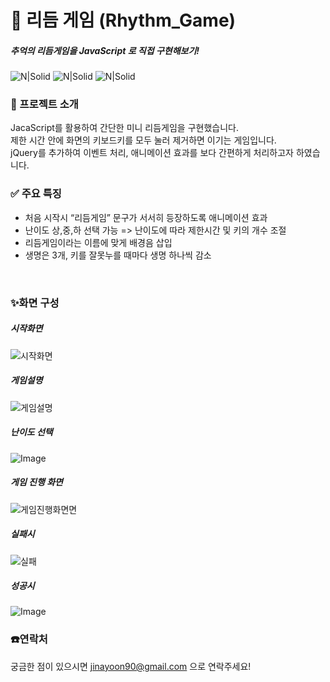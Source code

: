 <h1 class="code-line" data-line-start=0 data-line-end=1 ><a id="___Rhythm_Game_0"></a>🎵 리듬 게임 (Rhythm_Game)</h1>
<h5 class="code-line" data-line-start=1 data-line-end=2 ><a id="___JavaScript_____1"></a><em>추억의 리듬게임을 JavaScript 로 직접 구현해보기!</em></h5>
<p class="has-line-data" data-line-start="4" data-line-end="5"><img src="https://img.shields.io/badge/HTML-0F1689?style=flat-square&amp;logo=HTML&amp;logoColor=white" alt="N|Solid">     <img src="https://img.shields.io/badge/Javascript-F7DF1E?style=flat-square&amp;logo=Javascript&amp;logoColor=white" alt="N|Solid">      <img src="https://img.shields.io/badge/GitHub-181717?style=flat-square&amp;logo=GitHub&amp;logoColor=white" alt="N|Solid"></p>
<h3 class="code-line" data-line-start=7 data-line-end=8 ><a id="___7"></a>🚀 프로젝트 소개</h3>
<p class="has-line-data" data-line-start="8" data-line-end="11">JacaScript를 활용하여 간단한 미니 리듬게임을 구현했습니다.<br>
제한 시간 안에 화면의 키보드키를 모두 눌러 제거하면 이기는 게임입니다.<br>
jQuery를 추가하여 이벤트 처리, 애니메이션 효과를 보다 간편하게 처리하고자 하였습니다.</p>
<h3 class="code-line" data-line-start=13 data-line-end=14 ><a id="___13"></a>✅ 주요 특징</h3>
<ul>
<li class="has-line-data" data-line-start="14" data-line-end="15">처음 시작시 “리듬게임” 문구가 서서히 등장하도록 애니메이션 효과</li>
<li class="has-line-data" data-line-start="15" data-line-end="16">난이도 상,중,하 선택 가능 =&gt; 난이도에 따라 제한시간 및 키의 개수 조절</li>
<li class="has-line-data" data-line-start="16" data-line-end="17">리듬게임이라는 이름에 맞게 배경음 삽입</li>
<li class="has-line-data" data-line-start="17" data-line-end="19">생명은 3개, 키를 잘못누를 때마다 생명 하나씩 감소</li>
</ul>
<br>
<h3 class="code-line" data-line-start=19 data-line-end=20 ><a id="__19"></a>✨화면 구성</h3>
<h5 class="code-line" data-line-start=20 data-line-end=21 ><a id="_20"></a>시작화면</h5>
<p class="has-line-data" data-line-start="21" data-line-end="22"><img src="https://github.com/user-attachments/assets/645105b6-318b-476b-b5b5-cbe2890d4d60" alt="시작화면"></p>
<h5 class="code-line" data-line-start=23 data-line-end=24 ><a id="_23"></a>게임설명</h5>
<p class="has-line-data" data-line-start="24" data-line-end="25"><img src="https://github.com/user-attachments/assets/bc153db5-8a81-4e76-9537-1e7fe77f4799" alt="게임설명"></p>
<h5 class="code-line" data-line-start=26 data-line-end=27 ><a id="__26"></a>난이도 선택</h5>
<p class="has-line-data" data-line-start="27" data-line-end="28"><img src="https://github.com/user-attachments/assets/0629c771-0a45-4d51-9ceb-4d82877c91a1" alt="Image"></p>
<h5 class="code-line" data-line-start=29 data-line-end=30 ><a id="___29"></a>게임 진행 화면</h5>
<p class="has-line-data" data-line-start="30" data-line-end="31"><img src="https://github.com/user-attachments/assets/9550ced8-e125-432f-8524-e45d99e40411" alt="게임진행화면면"></p>
<h5 class="code-line" data-line-start=32 data-line-end=33 ><a id="_32"></a>실패시</h5>
<p class="has-line-data" data-line-start="33" data-line-end="34"><img src="https://github.com/user-attachments/assets/18715882-4392-4e28-941a-cd5f6739f8dd" alt="실패"></p>
<h5 class="code-line" data-line-start=35 data-line-end=36 ><a id="_35"></a>성공시</h5>
<p class="has-line-data" data-line-start="36" data-line-end="37"><img src="https://github.com/user-attachments/assets/ff4d8bfc-ba97-4898-a698-0a4c801aa9d8" alt="Image"></p>
<h3 class="code-line" data-line-start=38 data-line-end=39 ><a id="_38"></a>☎️연락처</h3>
<p class="has-line-data" data-line-start="39" data-line-end="40">궁금한 점이 있으시면 <a href="mailto:jinayoon90@gmail.com">jinayoon90@gmail.com</a> 으로 연락주세요!</p>
